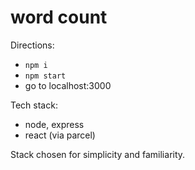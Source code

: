 # word count

Directions:
- `npm i`
- `npm start`
- go to localhost:3000


Tech stack:
- node, express
- react (via parcel)

Stack chosen for simplicity and familiarity.


